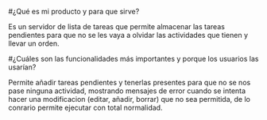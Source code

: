 #¿Qué es mi producto y para que sirve?

Es un servidor de lista de tareas que permite almacenar las tareas pendientes para que no se les vaya a olvidar las actividades que tienen y llevar un orden.

#¿Cuáles son las funcionalidades más importantes y porque los usuarios las usarían?

Permite añadir tareas pendientes y tenerlas presentes para que no se nos pase ninguna actividad, mostrando mensajes de error cuando se intenta hacer una modificacion (editar, añadir, borrar) que no sea permitida, de lo conrario permite ejecutar con total normalidad.
